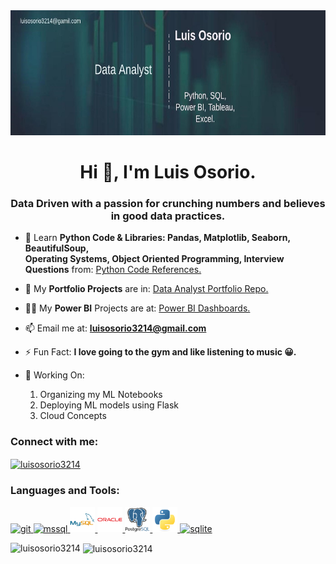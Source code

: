 <img src="Images/github_banner.jpeg" width="840" height="200" allow="autoplay">
<h1 align="center">Hi 👋, I'm Luis Osorio.</h1>
<h3 align="center">Data Driven with a passion for crunching numbers and believes in good data practices.</h3>

- 🔭 Learn **Python Code & Libraries: Pandas, Matplotlib, Seaborn, BeautifulSoup,<br> Operating Systems, Object Oriented Programming, Interview Questions** from: [Python Code References.](https://github.com/luisosorio3214/Python-Code-References)
<!-- - 📝 Take a look at my **Personal** Website: [www.luisosorio.com](https://luisosorio.com/aboutme) -->
- 🌱 My **Portfolio Projects** are in: [Data Analyst Portfolio Repo.](https://github.com/luisosorio3214/Data-Analyst-Portfolio-Repo)

- 👨‍💻 My **Power BI** Projects are at: [Power BI Dashboards.](https://github.com/luisosorio3214/Power-BI-Dashboards)

- 📫 Email me at: **luisosorio3214@gmail.com**

- ⚡ Fun Fact: **I love going to the gym and like listening to music 😀.**

- 🤔 Working On:
  1. Organizing my ML Notebooks
  2. Deploying ML models using Flask
  3. Cloud Concepts

<h3 align="left">Connect with me:</h3>
<p align="left">
<a href="https://www.linkedin.com/in/luisosorio3214/" target="blank"><img align="center" src="https://raw.githubusercontent.com/rahuldkjain/github-profile-readme-generator/master/src/images/icons/Social/linked-in-alt.svg" alt="luisosorio3214" height="30" width="40" /></a>
</p>

<h3 align="left">Languages and Tools:</h3>
<p align="left"> <a href="https://git-scm.com/" target="_blank"> <img src="https://www.vectorlogo.zone/logos/git-scm/git-scm-icon.svg" alt="git" width="40" height="40"/> </a> <a href="https://www.microsoft.com/en-us/sql-server" target="_blank"> <img src="https://www.svgrepo.com/show/303229/microsoft-sql-server-logo.svg" alt="mssql" width="40" height="40"/> </a> <a href="https://www.mysql.com/" target="_blank"> <img src="https://raw.githubusercontent.com/devicons/devicon/master/icons/mysql/mysql-original-wordmark.svg" alt="mysql" width="40" height="40"/> </a> <a href="https://www.oracle.com/" target="_blank"> <img src="https://raw.githubusercontent.com/devicons/devicon/master/icons/oracle/oracle-original.svg" alt="oracle" width="40" height="40"/> </a> <a href="https://www.postgresql.org" target="_blank"> <img src="https://raw.githubusercontent.com/devicons/devicon/master/icons/postgresql/postgresql-original-wordmark.svg" alt="postgresql" width="40" height="40"/> </a> <a href="https://www.python.org" target="_blank"> <img src="https://raw.githubusercontent.com/devicons/devicon/master/icons/python/python-original.svg" alt="python" width="40" height="40"/> </a> <a href="https://www.sqlite.org/" target="_blank"> <img src="https://www.vectorlogo.zone/logos/sqlite/sqlite-icon.svg" alt="sqlite" width="40" height="40"/> </a> </p>

<p><img align="left" src="https://github-readme-stats.vercel.app/api/top-langs?username=luisosorio3214&show_icons=true&locale=en&layout=compact" alt="luisosorio3214" /></p>

<p>&nbsp;<img align="center" src="https://github-readme-stats.vercel.app/api?username=luisosorio3214&show_icons=true&locale=en" alt="luisosorio3214" /></p>




<!--
**luisosorio3214/luisosorio3214** is a ✨ _special_ ✨ repository because its `README.md` (this file) appears on your GitHub profile.

Here are some ideas to get you started:

- 🔭 I’m currently working on ...
- 🌱 I’m currently learning ...
- 👯 I’m looking to collaborate on ...
- 🤔 I’m looking for help with ...
- 💬 Ask me about ...
- 📫 How to reach me: ...
- 😄 Pronouns: ...
- ⚡ Fun fact: ...
-->
